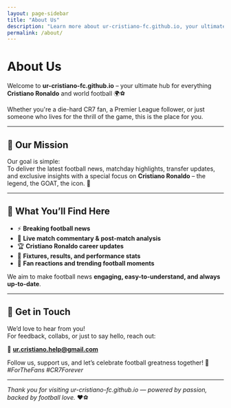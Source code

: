 ```yaml
---
layout: page-sidebar
title: "About Us"
description: "Learn more about ur-cristiano-fc.github.io, your ultimate destination for football news, CR7 updates, and match highlights."
permalink: /about/
---
```


# About Us

Welcome to **ur-cristiano-fc.github.io** – your ultimate hub for everything **Cristiano Ronaldo** and world football 🌍⚽

Whether you're a die-hard CR7 fan, a Premier League follower, or just someone who lives for the thrill of the game, this is the place for you.

---

## 🎯 Our Mission

Our goal is simple:  
To deliver the latest football news, matchday highlights, transfer updates, and exclusive insights with a special focus on **Cristiano Ronaldo** – the legend, the GOAT, the icon. 🐐

---

## 📰 What You’ll Find Here

- ⚡ **Breaking football news**
- 🎥 **Live match commentary & post-match analysis**
- 🏆 **Cristiano Ronaldo career updates**
- 📅 **Fixtures, results, and performance stats**
- 💬 **Fan reactions and trending football moments**

We aim to make football news **engaging, easy-to-understand, and always up-to-date**.

---

## 🤝 Get in Touch

We’d love to hear from you!  
For feedback, collabs, or just to say hello, reach out:

📧 **ur.cristiano.help@gmail.com**

Follow us, support us, and let’s celebrate football greatness together! 🚀  
_#ForTheFans #CR7Forever_

---

*Thank you for visiting ur-cristiano-fc.github.io — powered by passion, backed by football love.* ❤️⚽

